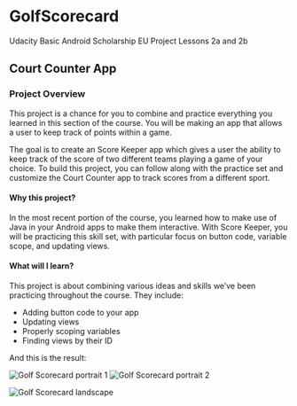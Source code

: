 # GolfScorecard
Udacity Basic Android Scholarship EU Project Lessons 2a and 2b

## Court Counter App

### Project Overview
This project is a chance for you to combine and practice everything you learned in this section of the course. You will be making an app that allows a user to keep track of points within a game.

The goal is to create an Score Keeper app which gives a user the ability to keep track of the score of two different teams playing a game of your choice. To build this project, you can follow along with the practice set and customize the Court Counter app to track scores from a different sport.

#### Why this project?
In the most recent portion of the course, you learned how to make use of Java in your Android apps to make them interactive. With Score Keeper, you will be practicing this skill set, with particular focus on button code, variable scope, and updating views.

#### What will I learn?
This project is about combining various ideas and skills we’ve been practicing throughout the course. They include:

* Adding button code to your app
* Updating views
* Properly scoping variables
* Finding views by their ID

And this is the result:

![Golf Scorecard portrait 1](https://dl.dropboxusercontent.com/s/ff3dmgay2t31vrm/Screenshot_1491126202.png)  ![Golf Scorecard portrait 2](https://dl.dropboxusercontent.com/s/xcycsoqgo5voetg/Screenshot_1491126211.png?dl=0)

![Golf Scorecard landscape](https://dl.dropboxusercontent.com/s/oqcvf5m340jfxfj/Screenshot_1491126769.png?dl=0)
